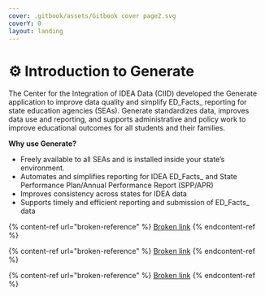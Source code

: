 ```yaml
---
cover: .gitbook/assets/Gitbook cover page2.svg
coverY: 0
layout: landing
---
```


# ⚙️ Introduction to Generate

The Center for the Integration of IDEA Data (CIID) developed the Generate application to improve data quality and simplify ED_Facts_ reporting for state education agencies (SEAs). Generate standardizes data, improves data use and reporting, and supports administrative and policy work to improve educational outcomes for all students and their families.

**Why use Generate?**

* Freely available to all SEAs and is installed inside your state’s environment.
* Automates and simplifies reporting for IDEA ED_Facts_ and State Performance Plan/Annual Performance Report (SPP/APR)
* Improves consistency across states for IDEA data
* Supports timely and efficient reporting and submission of ED_Facts_ data

{% content-ref url="broken-reference" %}
[Broken link](broken-reference)
{% endcontent-ref %}

{% content-ref url="broken-reference" %}
[Broken link](broken-reference)
{% endcontent-ref %}

{% content-ref url="broken-reference" %}
[Broken link](broken-reference)
{% endcontent-ref %}
